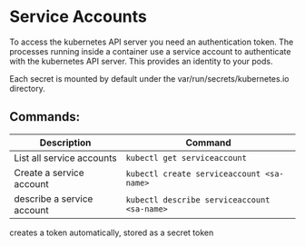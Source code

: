 # Service Accounts

To access the kubernetes API server you need an authentication token. The processes running inside a container use a service account to authenticate with the kubernetes API server. This provides an identity to your pods.

Each secret is mounted by default under the var/run/secrets/kubernetes.io directory. 
## Commands: 

| Description | Command |
| --- | ----------- |
| List all service accounts | `kubectl get serviceaccount` |
| Create a service account | `kubectl create serviceaccount <sa-name>` |
| describe a service account | `kubectl describe serviceaccount <sa-name>` |


creates a token automatically, stored as a secret token